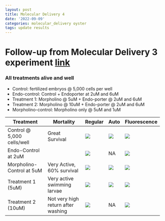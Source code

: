 ```yaml
---
layout: post
title: Molecular Delivery 4
date: '2022-09-09'
categories: molecular_delivery oyster
tags: update results
---
```


# Follow-up from Molecular Delivery 3 experiment [link](https://github.com/ocattau/notebook-2/blob/master/_posts/2022-08-31-MD3_endorporter2.md)
### All treatments alive and well 

- Control: fertilized embryos @ 5,000 cells per well
- Endo-control: Control + Endoporter at 2uM and 6uM
- Treatment 1: Morpholino @ 5uM + Endo-porter @ 2uM and 6uM 
- Treatment 2: Morpholino @ 10uM + Endo-porter @ 2uM and 6uM 
- Morpholino-control: Morpholino only @ 5uM and 1uM



| Treatment | Mortality | Regular | Auto | Fluorescence | 
|---|---|---|---|---| 
| Control @ 5,000 cells/well | Great Survival | ![](https://github.com/ocattau/ocattau.github.io/blob/master/assets/090822/control_regular.jpg)| ![](https://github.com/ocattau/ocattau.github.io/blob/master/assets/090822/control_blue.jpg)| ![](https://github.com/ocattau/ocattau.github.io/blob/master/assets/090822/control_green.jpg) |
| Endo-Control at 2uM |  |![](https://github.com/ocattau/ocattau.github.io/blob/master/assets/090822/endo-control_reg_2uM.jpg)| NA | ![](https://github.com/ocattau/ocattau.github.io/blob/master/assets/090822/endo-control_green_2uM.jpg)|
| Morpholino-Control at 5uM |Very Active, 60% survival| ![](https://github.com/ocattau/ocattau.github.io/blob/master/assets/090822/morph_control_5uM_reg_washed.jpg)| ![](https://github.com/ocattau/ocattau.github.io/blob/master/assets/090822/morph_control_5uM_auto_washed.jpg)| ![](https://github.com/ocattau/ocattau.github.io/blob/master/assets/090822/morph_control_5uM_green_washed.jpg)|
| Treatment 1 (5uM) | Very active swimming larvae | ![](https://github.com/ocattau/ocattau.github.io/blob/master/assets/090822/morph_6uM_5uM_regular.jpg)| ![](https://github.com/ocattau/ocattau.github.io/blob/master/assets/090822/morph_6uM_5uM_auto.jpg) | ![](https://github.com/ocattau/ocattau.github.io/blob/master/assets/090822/morph_6uM_5uM_green.jpg)| 
| Treatment 2 (10uM) | Not very high return after washing | ![](https://github.com/ocattau/ocattau.github.io/blob/master/assets/090822/morph_6uM_10uM_reg.jpg)| NA | ![](https://github.com/ocattau/ocattau.github.io/blob/master/assets/090822/morph_6uM_10uM_green.jpg)|



